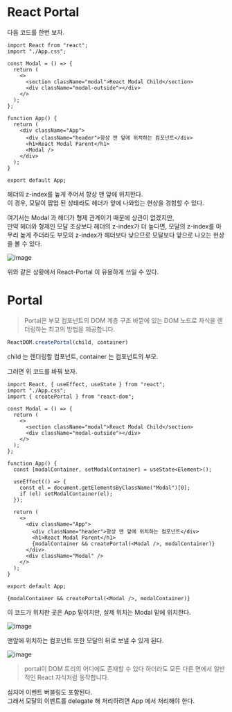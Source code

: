   # React Portal

  다음 코드를 한번 보자.  

``` tsx
import React from "react";
import "./App.css";

const Modal = () => {
  return (
    <>
      <section className="modal">React Modal Child</section>
      <div className="modal-outside"></div>
    </>
  );
};

function App() {
  return (
    <div className="App">
      <div className="header">항상 맨 앞에 위치하는 컴포넌트</div>
      <h1>React Modal Parent</h1>
      <Modal />
    </div>
  );
}

export default App;
```

헤더의 z-index를 높게 주어서 항상 맨 앞에 위치한다.  
이 경우, 모달이 팝업 된 상태라도 헤더가 앞에 나와있는 현상을 경험할 수 있다.  

여기서는 Modal 과 헤더가 형제 관계이기 때문에 상관이 없겠지만,  
만약 헤더와 형제인 모달 조상보다 헤더의 z-index가 더 높다면, 모달의 z-index를 아무리 높게 주더라도 부모의 z-index가 헤더보다 낮으므로 모달보다 앞으로 나오는 현상을 볼 수 있다.  

![image](https://github.com/Surplus05/Study/assets/104773096/1601a2c5-ce50-49be-95a6-a19aeab0cdda)  

위와 같은 상황에서 React-Portal 이 유용하게 쓰일 수 있다.  

# Portal
> Portal은 부모 컴포넌트의 DOM 계층 구조 바깥에 있는 DOM 노드로 자식을 렌더링하는 최고의 방법을 제공합니다.

``` ts
ReactDOM.createPortal(child, container)
```

child 는 렌더링할 컴포넌트, container 는 컴포넌트의 부모.  

그러면 위 코드를 바꿔 보자.  

``` tsx
import React, { useEffect, useState } from "react";
import "./App.css";
import { createPortal } from "react-dom";

const Modal = () => {
  return (
    <>
      <section className="modal">React Modal Child</section>
      <div className="modal-outside"></div>
    </>
  );
};

function App() {
  const [modalContainer, setModalContainer] = useState<Element>();

  useEffect(() => {
    const el = document.getElementsByClassName("Modal")[0];
    if (el) setModalContainer(el);
  });

  return (
    <>
      <div className="App">
        <div className="header">항상 맨 앞에 위치하는 컴포넌트</div>
        <h1>React Modal Parent</h1>
        {modalContainer && createPortal(<Modal />, modalContainer)}
      </div>
      <div className="Modal" />
    </>
  );
}

export default App;
```

```tsx
{modalContainer && createPortal(<Modal />, modalContainer)}
```
이 코드가 위치한 곳은 App 밑이지만, 실제 위치는 Modal 밑에 위치한다.

![image](https://github.com/Surplus05/Study/assets/104773096/0128e9d9-42b0-4b7d-a1d3-9dd365c84c4f)  

맨앞에 위치하는 컴포넌트 또한 모달의 뒤로 보낼 수 있게 된다.  

![image](https://github.com/Surplus05/Study/assets/104773096/6a665fe4-80de-433d-b36f-20290e895a70)  

> portal이 DOM 트리의 어디에도 존재할 수 있다 하더라도 모든 다른 면에서 일반적인 React 자식처럼 동작합니다.  

심지어 이벤트 버블링도 포함된다.  
그래서 모달의 이벤트를 delegate 해 처리하려면 App 에서 처리해야 한다.
